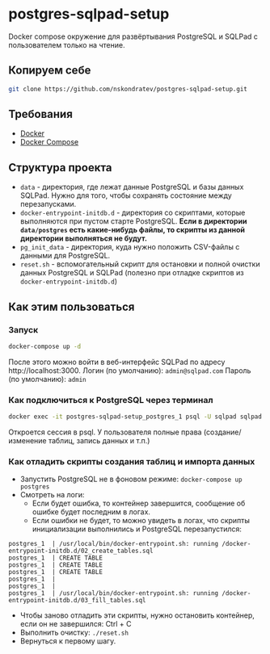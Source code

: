 # postgres-sqlpad-setup
Docker compose окружение для развёртывания PostgreSQL и SQLPad с пользователем только на чтение.

## Копируем себе
```bash
git clone https://github.com/nskondratev/postgres-sqlpad-setup.git
```

## Требования
* [Docker](https://docs.docker.com/engine/install/)
* [Docker Compose](https://docs.docker.com/compose/install/)

## Структура проекта
* `data` - директория, где лежат данные PostgreSQL и базы данных SQLPad. Нужно для того, чтобы сохранять состояние между перезапусками.
* `docker-entrypoint-initdb.d` - директория со скриптами, которые выполняются при пустом старте PostgreSQL. **Если в директории `data/postgres` есть какие-нибудь файлы, то скрипты из данной директории выполняться не будут.**
* `pg_init_data` - директория, куда нужно положить CSV-файлы с данными для PostgreSQL.
* `reset.sh` - вспомогательный скрипт для остановки и полной очистки данных PostgreSQL и SQLPad (полезно при отладке скриптов из `docker-entrypoint-initdb.d`)

## Как этим пользоваться
### Запуск
```bash
docker-compose up -d
```
После этого можно войти в веб-интерфейс SQLPad по адресу http://localhost:3000.
Логин (по умолчанию): `admin@sqlpad.com`
Пароль (по умолчанию): `admin`

### Как подключиться к PostgreSQL через терминал
```bash
docker exec -it postgres-sqlpad-setup_postgres_1 psql -U sqlpad sqlpad
```
Откроется сессия в psql. У пользователя полные права (создание/изменение таблиц, запись данных и т.п.)

### Как отладить скрипты создания таблиц и импорта данных
* Запустить PostgreSQL не в фоновом режиме: `docker-compose up postgres`
* Смотреть на логи:
  * Если будет ошибка, то контейнер завершится, сообщение об ошибке будет последним в логах.
  * Если ошибки не будет, то можно увидеть в логах, что скрипты инициализации выполнились и PostgreSQL перезапустился:
```
postgres_1  | /usr/local/bin/docker-entrypoint.sh: running /docker-entrypoint-initdb.d/02_create_tables.sql
postgres_1  | CREATE TABLE
postgres_1  | CREATE TABLE
postgres_1  | CREATE TABLE
postgres_1  | 
postgres_1  | 
postgres_1  | /usr/local/bin/docker-entrypoint.sh: running /docker-entrypoint-initdb.d/03_fill_tables.sql
```
* Чтобы заново отладить эти скрипты, нужно остановить контейнер, если он не завершился: Ctrl + C
* Выполнить очистку: `./reset.sh`
* Вернуться к первому шагу.
